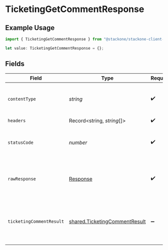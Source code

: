 # TicketingGetCommentResponse

## Example Usage

```typescript
import { TicketingGetCommentResponse } from "@stackone/stackone-client-ts/sdk/models/operations";

let value: TicketingGetCommentResponse = {};
```

## Fields

| Field                                                                                 | Type                                                                                  | Required                                                                              | Description                                                                           |
| ------------------------------------------------------------------------------------- | ------------------------------------------------------------------------------------- | ------------------------------------------------------------------------------------- | ------------------------------------------------------------------------------------- |
| `contentType`                                                                         | *string*                                                                              | :heavy_check_mark:                                                                    | HTTP response content type for this operation                                         |
| `headers`                                                                             | Record<string, *string*[]>                                                            | :heavy_check_mark:                                                                    | N/A                                                                                   |
| `statusCode`                                                                          | *number*                                                                              | :heavy_check_mark:                                                                    | HTTP response status code for this operation                                          |
| `rawResponse`                                                                         | [Response](https://developer.mozilla.org/en-US/docs/Web/API/Response)                 | :heavy_check_mark:                                                                    | Raw HTTP response; suitable for custom response parsing                               |
| `ticketingCommentResult`                                                              | [shared.TicketingCommentResult](../../../sdk/models/shared/ticketingcommentresult.md) | :heavy_minus_sign:                                                                    | The comment with the given identifier was retrieved.                                  |